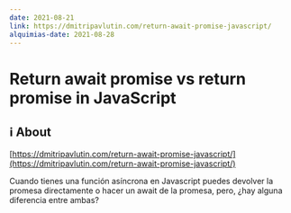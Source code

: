 ```yaml
---
date: 2021-08-21
link: https://dmitripavlutin.com/return-await-promise-javascript/
alquimias-date: 2021-08-28
---
```


# Return await promise vs return promise in JavaScript

## ℹ️ About

[https://dmitripavlutin.com/return-await-promise-javascript/](https://dmitripavlutin.com/return-await-promise-javascript/)

Cuando tienes una función asíncrona en Javascript puedes devolver la promesa directamente o hacer un await de la promesa, pero, ¿hay alguna diferencia entre ambas?


